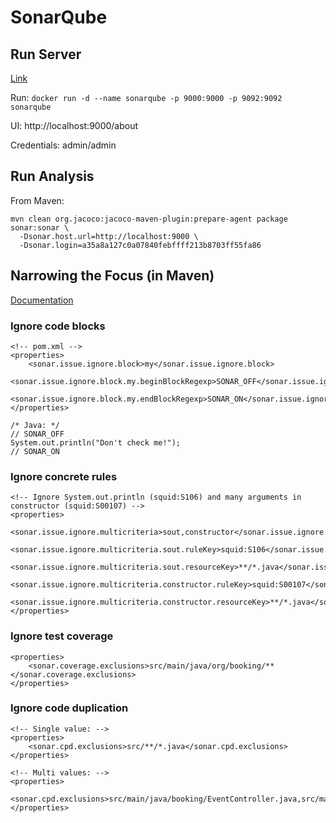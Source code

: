 # SonarQube

## Run Server
[Link](https://store.docker.com/images/sonarqube)

Run: `docker run -d --name sonarqube -p 9000:9000 -p 9092:9092 sonarqube`

UI: http://localhost:9000/about

Credentials: admin/admin

## Run Analysis
From Maven:

```
mvn clean org.jacoco:jacoco-maven-plugin:prepare-agent package sonar:sonar \
  -Dsonar.host.url=http://localhost:9000 \
  -Dsonar.login=a35a8a127c0a07840febffff213b8703ff55fa86
```

## Narrowing the Focus (in Maven)
[Documentation](https://docs.sonarqube.org/display/SONAR/Narrowing+the+Focus)
### Ignore code blocks
```
<!-- pom.xml -->
<properties>
    <sonar.issue.ignore.block>my</sonar.issue.ignore.block>
    <sonar.issue.ignore.block.my.beginBlockRegexp>SONAR_OFF</sonar.issue.ignore.block.my.beginBlockRegexp>
    <sonar.issue.ignore.block.my.endBlockRegexp>SONAR_ON</sonar.issue.ignore.block.my.endBlockRegexp>
</properties>

/* Java: */
// SONAR_OFF
System.out.println("Don't check me!");
// SONAR_ON
```
### Ignore concrete rules
```
<!-- Ignore System.out.println (squid:S106) and many arguments in constructor (squid:S00107) -->
<properties>
    <sonar.issue.ignore.multicriteria>sout,constructor</sonar.issue.ignore.multicriteria>
    <sonar.issue.ignore.multicriteria.sout.ruleKey>squid:S106</sonar.issue.ignore.multicriteria.sout.ruleKey>
    <sonar.issue.ignore.multicriteria.sout.resourceKey>**/*.java</sonar.issue.ignore.multicriteria.sout.resourceKey>
    <sonar.issue.ignore.multicriteria.constructor.ruleKey>squid:S00107</sonar.issue.ignore.multicriteria.constructor.ruleKey>
    <sonar.issue.ignore.multicriteria.constructor.resourceKey>**/*.java</sonar.issue.ignore.multicriteria.constructor.resourceKey>
</properties>
```
### Ignore test coverage
```
<properties>
    <sonar.coverage.exclusions>src/main/java/org/booking/**</sonar.coverage.exclusions>
</properties>
```
### Ignore code duplication
```
<!-- Single value: -->
<properties>
    <sonar.cpd.exclusions>src/**/*.java</sonar.cpd.exclusions>
</properties>

<!-- Multi values: -->
<properties>
    <sonar.cpd.exclusions>src/main/java/booking/EventController.java,src/main/java/booking/UserController.java</sonar.cpd.exclusions>
</properties>
```
